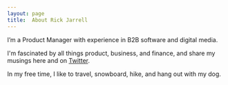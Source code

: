 ```yaml
---
layout: page
title:  About Rick Jarrell
---
```


I’m a Product Manager with experience in B2B software and digital media.

I'm fascinated by all things product, business, and finance, and share my musings here and on [Twitter](https://twitter.com/rick_jarrell_).

In my free time, I like to travel, snowboard, hike, and hang out with my dog.
